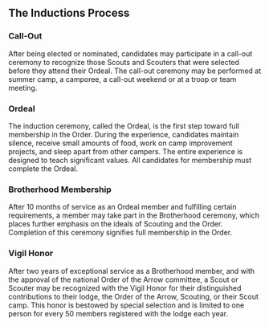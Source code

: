 ## The Inductions Process

### Call-Out
After being elected or nominated, candidates may participate in a call-out ceremony to recognize those Scouts and Scouters that were selected before they attend their Ordeal. The call-out ceremony may be performed at summer camp, a camporee, a call-out weekend or at a troop or team meeting.

### Ordeal
The induction ceremony, called the Ordeal, is the first step toward full membership in the Order. During the experience, candidates maintain silence, receive small amounts of food, work on camp improvement projects, and sleep apart from other campers. The entire experience is designed to teach significant values. All candidates for membership must complete the Ordeal.

### Brotherhood Membership
After 10 months of service as an Ordeal member and fulfilling certain requirements, a member may take part in the Brotherhood ceremony, which places further emphasis on the ideals of Scouting and the Order. Completion of this ceremony signifies full membership in the Order.

### Vigil Honor
After two years of exceptional service as a Brotherhood member, and with the approval of the national Order of the Arrow committee, a Scout or Scouter may be recognized with the Vigil Honor for their distinguished contributions to their lodge, the Order of the Arrow, Scouting, or their Scout camp. This honor is bestowed by special selection and is limited to one person for every 50 members registered with the lodge each year.
